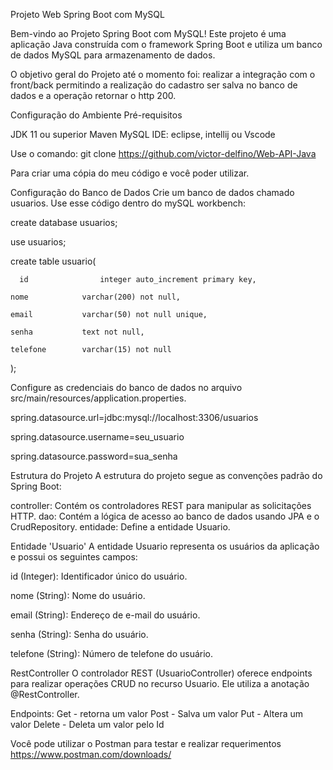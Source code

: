 Projeto Web Spring Boot com MySQL

Bem-vindo ao Projeto Spring Boot com MySQL! Este projeto é uma aplicação Java construída com o framework Spring Boot e utiliza um banco de dados MySQL para armazenamento de dados.

O objetivo geral do Projeto até o momento foi: realizar a integração com o front/back permitindo a realização do cadastro ser salva no banco de dados e a operação retornar o http 200.

Configuração do Ambiente
Pré-requisitos

JDK 11 ou superior
Maven
MySQL
IDE: eclipse, intellij ou Vscode

Use o comando: git clone https://github.com/victor-delfino/Web-API-Java

Para criar uma cópia do meu código e você poder utilizar.


Configuração do Banco de Dados
Crie um banco de dados chamado usuarios.
Use esse código dentro do mySQL workbench:

create database usuarios;

use usuarios;

create table usuario(

	  id				integer auto_increment primary key,
   
    nome			varchar(200) not null,
    
    email			varchar(50) not null unique,
    
    senha 			text not null,
    
    telefone		varchar(15) not null

);

Configure as credenciais do banco de dados no arquivo src/main/resources/application.properties.

spring.datasource.url=jdbc:mysql://localhost:3306/usuarios

spring.datasource.username=seu_usuario

spring.datasource.password=sua_senha

Estrutura do Projeto
A estrutura do projeto segue as convenções padrão do Spring Boot:

controller: Contém os controladores REST para manipular as solicitações HTTP.
dao: Contém a lógica de acesso ao banco de dados usando JPA e o CrudRepository.
entidade: Define a entidade Usuario.

Entidade 'Usuario'
A entidade Usuario representa os usuários da aplicação e possui os seguintes campos:

id (Integer): Identificador único do usuário.

nome (String): Nome do usuário.

email (String): Endereço de e-mail do usuário.

senha (String): Senha do usuário.

telefone (String): Número de telefone do usuário.

RestController
O controlador REST (UsuarioController) oferece endpoints para realizar operações CRUD no recurso Usuario. Ele utiliza a anotação @RestController.

Endpoints:
Get - retorna um valor 
Post - Salva um valor
Put - Altera um valor
Delete - Deleta um valor pelo Id

Você pode utilizar o Postman para testar e realizar requerimentos
https://www.postman.com/downloads/
